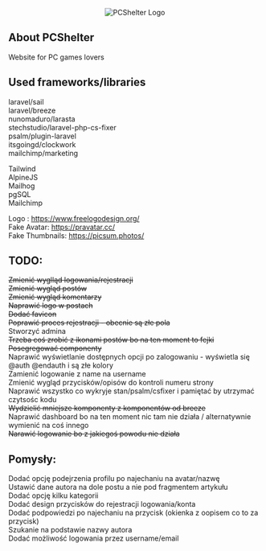 <p align="center"><img src="public/storage/logo.png" alt="PCShelter Logo"></p>

## About PCShelter

Website for PC games lovers

## Used frameworks/libraries

laravel/sail </br>
laravel/breeze </br>
nunomaduro/larasta </br>
stechstudio/laravel-php-cs-fixer </br>
psalm/plugin-laravel </br>
itsgoingd/clockwork </br>
mailchimp/marketing </br>

Tailwind </br>
AlpineJS </br>
Mailhog </br>
pgSQL </br>
Mailchimp </br>

Logo : https://www.freelogodesign.org/ </br>
Fake Avatar: https://pravatar.cc/ </br>
Fake Thumbnails: https://picsum.photos/

## TODO:

<s>Zmienić wyglląd logowania/rejestracji</s> </br>
<s>Zmienić wygląd postów </s></br>
<s>Zmienić wygląd komentarzy</s> </br>
<s>Naprawić logo w postach </s></br>
<s>Dodać favicon</s> </br>
<s>Poprawić proces rejestracji - obecnie są złe pola</s> </br>
Stworzyć admina </br>
<s>Trzeba coś zrobić z ikonami postów bo na ten moment to fejki</s> </br>
<s>Posegregować componenty</s> </br>
Naprawić wyświetlanie dostępnych opcji po zalogowaniu - wyświetla się @auth @endauth i są złe kolory </br>
Zamienić logowanie z name na username </br>
Zmienić wygląd przycisków/opisów do kontroli numeru strony </br>
Naprawić wszystko co wykryje stan/psalm/csfixer i pamiętać by utrzymać czytsośc kodu </br>
<s>Wydzielić mniejsze komponenty z komponentów od breeze</s> </br>
Naprawić dashboard bo na ten moment nic tam nie działa / alternatywnie wymienić na coś innego </br>
<s>Narawić logowanie bo z jakiegoś powodu nie działa</s> </br>

## Pomysły: </br>

Dodać opcję podejrzenia profilu po najechaniu na avatar/nazwę </br>
Ustawić dane autora na dole postu a nie pod fragmentem artykułu </br>
Dodać opcję kilku kategorii </br>
Dodać design przycisków do rejestracji logowania/konta </br>
Dodać podpowiedzi po najechaniu na przycisk (okienka z oopisem co to za przycisk) </br>
Szukanie na podstawie nazwy autora </br>
Dodać możliwość logowania przez username/email </br>
